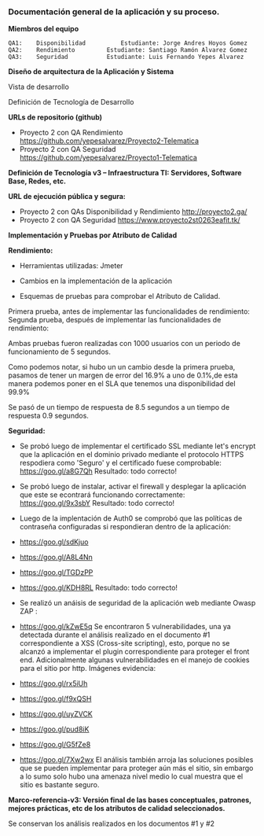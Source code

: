 ### Documentación general de la aplicación y su proceso.

**Miembros del equipo**

	QA1: 	Disponibilidad  		Estudiante: Jorge Andres Hoyos Gomez
	QA2: 	Rendimiento			Estudiante: Santiago Ramón Alvarez Gomez
	QA3: 	Seguridad			Estudiante: Luis Fernando Yepes Alvarez
	
**Diseño de arquitectura de la Aplicación y Sistema**

Vista de desarrollo

Definición de Tecnología de Desarrollo

**URLs de repositorio (github)**
* Proyecto 2 con QA Rendimiento https://github.com/yepesalvarez/Proyecto2-Telematica
* Proyecto 2 con QA Seguridad https://github.com/yepesalvarez/Proyecto1-Telematica

**Definición de Tecnología v3 – Infraestructura TI: Servidores, Software Base, Redes, etc.**

**URL de ejecución pública y segura:**
* Proyecto 2 con QAs Disponibilidad y Rendimiento http://proyecto2.ga/
* Proyecto 2 con QA Seguridad https://www.proyecto2st0263eafit.tk/

**Implementación y Pruebas por Atributo de Calidad**

**Rendimiento:**

* Herramientas utilizadas: Jmeter

* Cambios en la implementación de la aplicación
* Esquemas de pruebas para comprobar el Atributo de Calidad.

Primera prueba, antes de implementar las funcionalidades  de rendimiento: 
Segunda prueba, después de implementar las funcionalidades  de rendimiento:

Ambas pruebas fueron realizadas con 1000 usuarios con un periodo de funcionamiento de 5 segundos.

Como podemos notar, si hubo un un cambio desde la primera prueba, pasamos de tener un  margen de error del 16.9% a uno de 0.1%,de esta manera podemos poner en el SLA que tenemos una disponibilidad del 99.9%

Se pasó de un tiempo de respuesta de 8.5 segundos a un tiempo de respuesta 0.9 segundos.

**Seguridad:**

* Se probó luego de implementar el certificado SSL mediante let's encrypt que la aplicación en el dominio privado mediante el protocolo HTTPS respodiera como 'Seguro' y el certificado fuese comprobable: https://goo.gl/a8G7Qh Resultado: todo correcto!

* Se probó luego de instalar, activar el firewall y desplegar la aplicación que este se econtrará funcionando correctamente: https://goo.gl/9x3sbY 
Resultado: todo correcto!

* Luego de la implentación de Auth0 se comprobó que las políticas de contraseña configuradas si respondieran dentro de la aplicación:
* https://goo.gl/sdKjuo
* https://goo.gl/A8L4Nn
* https://goo.gl/TGDzPP
* https://goo.gl/KDH8RL
Resultado: todo correcto!

* Se realizó un anáisis de seguridad de la aplicación web mediante Owasp ZAP : 
* https://goo.gl/kZwE5q
Se encontraron 5 vulnerabilidades, una ya detectada durante el análisis realizado en el documento #1 correspondiente a XSS (Cross-site scripting), esto, porque no se alcanzó a implementar el plugin correspondiente para proteger el front end. Adicionalmente algunas vulnerabilidades en el manejo de cookies para el sitio por http. Imágenes evidencia:
* https://goo.gl/rx5iUh
* https://goo.gl/f9xQSH
* https://goo.gl/uyZVCK
* https://goo.gl/pud8iK
* https://goo.gl/G5fZe8
* https://goo.gl/7Xw2wx
El análisis también arroja las soluciones posibles que se pueden implementar para proteger aún más el sitio, sin embargo a lo sumo solo hubo una amenaza nivel medio lo cual muestra que el sitio es bastante seguro.

**Marco-referencia-v3: Versión final de las bases conceptuales, patrones, mejores prácticas, etc de los atributos de calidad seleccionados.**

Se conservan los análisis realizados en los documentos #1 y #2

